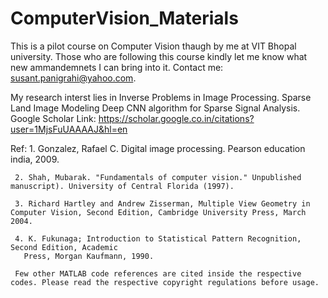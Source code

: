 # ComputerVision_Materials
This is a pilot course on Computer Vision thaugh by me at VIT Bhopal university.
Those who are following this course kindly let me know what new ammandemnets I can bring into it.
Contact me: susant.panigrahi@yahoo.com.

My research interst lies in Inverse Problems in Image Processing.
Sparse Land Image Modeling
Deep CNN algorithm for Sparse Signal Analysis.
Google Scholar Link: https://scholar.google.co.in/citations?user=1MjsFuUAAAAJ&hl=en

Ref: 1. Gonzalez, Rafael C. Digital image processing. Pearson education india, 2009.

     2. Shah, Mubarak. "Fundamentals of computer vision." Unpublished manuscript). University of Central Florida (1997).
     
     3. Richard Hartley and Andrew Zisserman, Multiple View Geometry in Computer Vision, Second Edition, Cambridge University Press, March        2004.
     
     4. K. Fukunaga; Introduction to Statistical Pattern Recognition, Second Edition, Academic
       Press, Morgan Kaufmann, 1990.
       
     Few other MATLAB code references are cited inside the respective codes. Please read the respective copyright regulations before usage.
